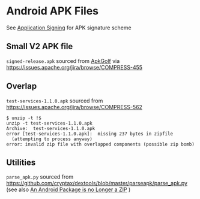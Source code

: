 # Android APK Files

See [Application Signing](https://source.android.com/security/apksigning) for APK signature scheme


## Small V2 APK file
`signed-release.apk` sourced from [ApkGolf](https://github.com/fractalwrench/ApkGolf) via https://issues.apache.org/jira/browse/COMPRESS-455

## Overlap
`test-services-1.1.0.apk` sourced from https://issues.apache.org/jira/browse/COMPRESS-562

```
$ unzip -t !$
unzip -t test-services-1.1.0.apk
Archive:  test-services-1.1.0.apk
error [test-services-1.1.0.apk]:  missing 237 bytes in zipfile
  (attempting to process anyway)
error: invalid zip file with overlapped components (possible zip bomb)
```

## Utilities

`parse_apk.py` sourced from https://github.com/cryptax/dextools/blob/master/parseapk/parse_apk.py (see also [An Android Package is no Longer a ZIP](https://www.fortinet.com/blog/threat-research/an-android-package-is-no-longer-a-zip) )
